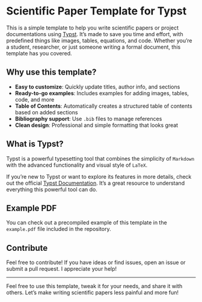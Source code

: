 # Scientific Paper Template for Typst
This is a simple template to help you write scientific papers or project documentations using [Typst](https://typst.app). It’s made to save you time and effort, with predefined things like images, tables, equations, and code. Whether you’re a student, researcher, or just someone writing a formal document, this template has you covered.

## Why use this template?
- **Easy to customize**: Quickly update titles, author info, and sections
- **Ready-to-go examples**: Includes examples for adding images, tables, code, and more
- **Table of Contents**: Automatically creates a structured table of contents based on added sections
- **Bibliography support**: Use `.bib` files to manage references
- **Clean design**: Professional and simple formatting that looks great

## What is Typst?
Typst is a powerful typesetting tool that combines the simplicity of `Markdown` with the advanced functionality and visual style of `LaTeX`. 

If you’re new to Typst or want to explore its features in more details, check out the official [Typst Documentation](https://typst.app/docs/). It’s a great resource to understand everything this powerful tool can do.

## Example PDF
You can check out a precompiled example of this template in the `example.pdf` file included in the repository.

## Contribute
Feel free to contribute! If you have ideas or find issues, open an issue or submit a pull request. I appreciate your help!

---

Feel free to use this template, tweak it for your needs, and share it with others. Let’s make writing scientific papers less painful and more fun!
